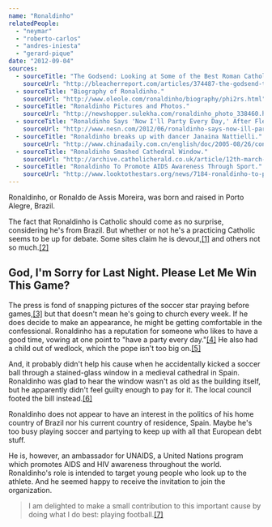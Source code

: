 ```yaml
---
name: "Ronaldinho"
relatedPeople:
  - "neymar"
  - "roberto-carlos"
  - "andres-iniesta"
  - "gerard-pique"
date: "2012-09-04"
sources:
  - sourceTitle: "The Godsend: Looking at Some of the Best Roman Catholic Athletes."
    sourceUrl: "http://bleacherreport.com/articles/374487-the-godsend-taking-a-look-at-some-of-the-best-roman-catholic-athletes/page/2"
  - sourceTitle: "Biography of Ronaldinho."
    sourceUrl: "http://www.oleole.com/ronaldinho/biography/phi2rs.html"
  - sourceTitle: "Ronaldinho Pictures and Photos."
    sourceUrl: "http://newshopper.sulekha.com/ronaldinho_photo_338460.htm"
  - sourceTitle: "Ronaldinho Says 'Now I'll Party Every Day,' After Flemengo Releases Him From Contract."
    sourceUrl: "http://www.nesn.com/2012/06/ronaldinho-says-now-ill-party-every-day-after-flamengo-releases-him-from-contract.html"
  - sourceTitle: "Ronaldinho breaks up with dancer Janaina Nattielli."
    sourceUrl: "http://www.chinadaily.com.cn/english/doc/2005-08/26/content_472474.htm"
  - sourceTitle: "Ronaldinho Smashed Cathedral Window."
    sourceUrl: "http://archive.catholicherald.co.uk/article/12th-march-2004/4/ronaldhino-smashes-cathedral-window"
  - sourceTitle: "Ronaldinho To Promote AIDS Awareness Through Sport."
    sourceUrl: "http://www.looktothestars.org/news/7184-ronaldinho-to-promote-aids-awareness-through-sport"
---
```


Ronaldinho, or Ronaldo de Assis Moreira, was born and raised in Porto Alegre, Brazil.

The fact that Ronaldinho is Catholic should come as no surprise, considering he's from Brazil. But whether or not he's a practicing Catholic seems to be up for debate. Some sites claim he is devout,<a class="source-citation" href="#http://bleacherreport.com/articles/374487-the-godsend-taking-a-look-at-some-of-the-best-roman-catholic-athletes/page/2" title="The Godsend: Looking at Some of the Best Roman Catholic Athletes.">[1]</a> and others not so much.<a class="source-citation" href="#http://www.oleole.com/ronaldinho/biography/phi2rs.html" title="Biography of Ronaldinho.">[2]</a>

## God, I'm Sorry for Last Night. Please Let Me Win This Game?

The press is fond of snapping pictures of the soccer star praying before games,<a class="source-citation" href="#http://newshopper.sulekha.com/ronaldinho_photo_338460.htm" title="Ronaldinho Pictures and Photos.">[3]</a> but that doesn't mean he's going to church every week. If he does decide to make an appearance, he might be getting comfortable in the confessional. Ronaldinho has a reputation for someone who likes to have a good time, vowing at one point to "have a party every day."<a class="source-citation" href="#http://www.nesn.com/2012/06/ronaldinho-says-now-ill-party-every-day-after-flamengo-releases-him-from-contract.html" title="Ronaldinho Says &apos;Now I&apos;ll Party Every Day,&apos; After Flemengo Releases Him From Contract.">[4]</a> He also had a child out of wedlock, which the pope isn't too big on.<a class="source-citation" href="#http://www.chinadaily.com.cn/english/doc/2005-08/26/content_472474.htm" title="Ronaldinho breaks up with dancer Janaina Nattielli.">[5]</a>

And, it probably didn't help his cause when he accidentally kicked a soccer ball through a stained-glass window in a medieval cathedral in Spain. Ronaldinho was glad to hear the window wasn't as old as the building itself, but he apparently didn't feel guilty enough to pay for it. The local council footed the bill instead.<a class="source-citation" href="#http://archive.catholicherald.co.uk/article/12th-march-2004/4/ronaldhino-smashes-cathedral-window" title="Ronaldinho Smashed Cathedral Window.">[6]</a>

Ronaldinho does not appear to have an interest in the politics of his home country of Brazil nor his current country of residence, Spain. Maybe he's too busy playing soccer and partying to keep up with all that European debt stuff.

He is, however, an ambassador for UNAIDS, a United Nations program which promotes AIDS and HIV awareness throughout the world. Ronaldinho's role is intended to target young people who look up to the athlete. And he seemed happy to receive the invitation to join the organization.

>I am delighted to make a small contribution to this important cause by doing what I do best: playing football.<a class="source-citation" href="#http://www.looktothestars.org/news/7184-ronaldinho-to-promote-aids-awareness-through-sport" title="Ronaldinho To Promote AIDS Awareness Through Sport.">[7]</a>